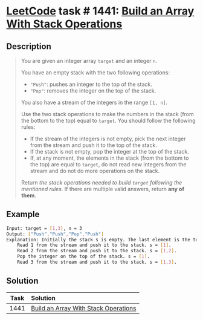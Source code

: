 # [LeetCode][leetcode] task # 1441: [Build an Array With Stack Operations][task]

Description
-----------

> You are given an integer array `target` and an integer `n`.
> 
> You have an empty stack with the two following operations:
> * `"Push"`: pushes an integer to the top of the stack.
> * `"Pop"`: removes the integer on the top of the stack.
>
> You also have a stream of the integers in the range `[1, n]`.
> 
> Use the two stack operations to make the numbers in the stack (from the bottom to the top) equal to `target`.
> You should follow the following rules:
> * If the stream of the integers is not empty, pick the next integer from the stream and push it to the top of the stack.
> * If the stack is not empty, pop the integer at the top of the stack.
> * If, at any moment, the elements in the stack (from the bottom to the top) are equal to `target`,
> do not read new integers from the stream and do not do more operations on the stack.
> 
> Return _the stack operations needed to build `target` following the mentioned rules_.
> If there are multiple valid answers, return **any of them**.

Example
-------

```sh
Input: target = [1,3], n = 3
Output: ["Push","Push","Pop","Push"]
Explanation: Initially the stack s is empty. The last element is the top of the stack.
    Read 1 from the stream and push it to the stack. s = [1].
    Read 2 from the stream and push it to the stack. s = [1,2].
    Pop the integer on the top of the stack. s = [1].
    Read 3 from the stream and push it to the stack. s = [1,3].
```

Solution
--------

| Task | Solution                                         |
|:----:|:-------------------------------------------------|
| 1441 | [Build an Array With Stack Operations][solution] |


[leetcode]: <http://leetcode.com/>
[task]: <https://leetcode.com/problems/build-an-array-with-stack-operations/>
[solution]: <https://github.com/wellaxis/praxis-leetcode/blob/main/src/main/java/com/witalis/praxis/leetcode/task/h15/p1441/option/Practice.java>
